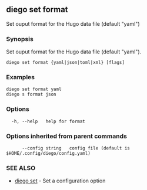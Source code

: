 ## diego set format

Set ouput format for the Hugo data file (default "yaml")

### Synopsis

Set ouput format for the Hugo data file (default "yaml").

```
diego set format {yaml|json|toml|xml} [flags]
```

### Examples

```
diego set format yaml
diego s format json
```

### Options

```
  -h, --help   help for format
```

### Options inherited from parent commands

```
      --config string   config file (default is $HOME/.config/diego/config.yaml)
```

### SEE ALSO

* [diego set](diego_set.md)	 - Set a configuration option

